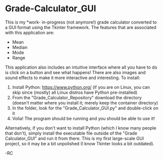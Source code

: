 # Grade-Calculator_GUI
This is my *work- in-progress (not anymore!) grade calculator converted to a GUI format using the Tkinter framework. The features that are associated with this application are:
- Mean
- Median
- Mode
- Range

This application also includes an intuitive interface where all you have to do is click on a button and see what happens!  There are also images and sound effects to make it more interactive and interesting.
To install:
1. Install Python: https://www.python.org/ (if you are on Linux, you can skip since (mostly) all Linux distros have Python pre-installed)
2. From the "Grade_Calculator_Repository" download the directory (doesn't matter where you install it; merely keep the container directory)
3. In the folder, look for the "Grade_Calculator_GUI.py" and double-click on it
4. Volia! The program should be running and you should be able to use it!

Alternatively, if you don't want to install Python (which I know many people that don't), simply install the executable file outside of the "Grade Calculator_GUI" and run it from there.
This is my first large-scale GUI project, so it may be a bit unpolished (I know Tkinter looks a bit outdated).

-RC
